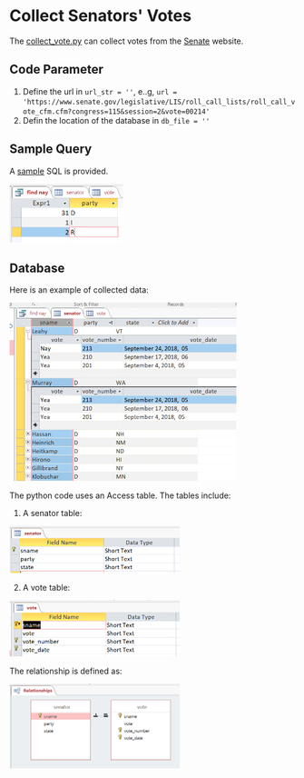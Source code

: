 # Collect Senators' Votes

The [collect_vote.py](./collect_vote.py) can collect votes from the [Senate](https://www.senate.gov/legislative/votes.htm) website.

## Code Parameter
1. Define the url in `url_str = ''`, e..g, `url = 'https://www.senate.gov/legislative/LIS/roll_call_lists/roll_call_vote_cfm.cfm?congress=115&session=2&vote=00214'`
2. Defin the location of the database in `db_file = ''`

## Sample Query
A [sample](./query.sql) SQL is  provided.

<img src="./query_result.PNG" width="200">


## Database
Here is an example of collected data:

<img src="./collected_data.PNG" width="400">


The python code uses an Access table. The tables include:

1. A senator table:

<img src="./senator_table.PNG" width="300">

2. A vote table:

<img src="./vote_table.PNG" width="300">


The relationship is defined as:

<img src="./relationship.PNG" width="300">


